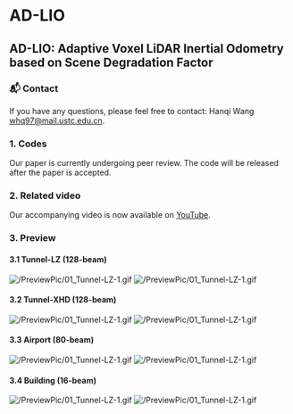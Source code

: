 # AD-LIO
## AD-LIO: Adaptive Voxel LiDAR Inertial Odometry based on Scene Degradation Factor
### 📬 Contact
If you have any questions, please feel free to contact: Hanqi Wang whq97@mail.ustc.edu.cn.
### 1. Codes
Our paper is currently undergoing peer review. The code will be released after the paper is accepted.
### 2. Related video
Our accompanying video is now available on [YouTube](https://youtu.be/kN0JURdOdr4}{https://youtu.be/kN0JURdOdr4).
### 3. Preview
#### 3.1 Tunnel-LZ (128-beam)
![/PreviewPic/01_Tunnel-LZ-1.gif](https://github.com/hanson97/AD-LIO/blob/main/PreviewPic/01_Tunnel-LZ-1.gif)
![/PreviewPic/01_Tunnel-LZ-1.gif](https://github.com/hanson97/AD-LIO/blob/main/PreviewPic/02_Tunnel-LZ-2.gif)
#### 3.2 Tunnel-XHD (128-beam)
![/PreviewPic/01_Tunnel-LZ-1.gif](https://github.com/hanson97/AD-LIO/blob/main/PreviewPic/03_Tunnel-XHD-1.gif)
![/PreviewPic/01_Tunnel-LZ-1.gif](https://github.com/hanson97/AD-LIO/blob/main/PreviewPic/04_Tunnel-XHD-2.gif)
#### 3.3 Airport (80-beam)
![/PreviewPic/01_Tunnel-LZ-1.gif](https://github.com/hanson97/AD-LIO/blob/main/PreviewPic/05_Airport-1.gif)
![/PreviewPic/01_Tunnel-LZ-1.gif](https://github.com/hanson97/AD-LIO/blob/main/PreviewPic/06_Airport-2.gif)
#### 3.4 Building (16-beam)
![/PreviewPic/01_Tunnel-LZ-1.gif](https://github.com/hanson97/AD-LIO/blob/main/PreviewPic/07_Building-1.gif)
![/PreviewPic/01_Tunnel-LZ-1.gif](https://github.com/hanson97/AD-LIO/blob/main/PreviewPic/08_Building-2.gif)
